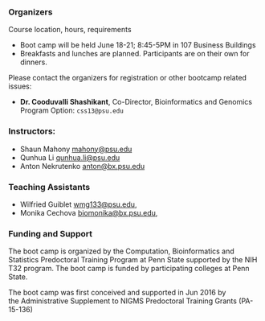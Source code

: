 ### Organizers

Course location, hours, requirements

* Boot camp will be held June 18-21; 8:45-5PM in 107 Business Buildings
* Breakfasts and lunches are planned. Participants are on their own for dinners.

Please contact the organizers for registration or other bootcamp related issues:

* **Dr. Cooduvalli Shashikant**, Co-Director, Bioinformatics and Genomics Program Option: `css13@psu.edu`

### Instructors:

* Shaun Mahony <mahony@psu.edu>
* Qunhua Li <qunhua.li@psu.edu>
* Anton Nekrutenko <anton@bx.psu.edu>

### Teaching Assistants

* Wilfried Guiblet <wmg133@psu.edu>, 
* Monika Cechova <biomonika@bx.psu.edu>, 


### Funding and Support

The boot camp is organized by the Computation, Bioinformatics and Statistics Predoctoral Training Program at Penn State supported by the NIH T32 program. The boot camp is funded by participating colleges at Penn State. 

The boot camp was first conceived and supported in Jun 2016 by the Administrative Supplement to NIGMS Predoctoral Training Grants (PA-15-136)
